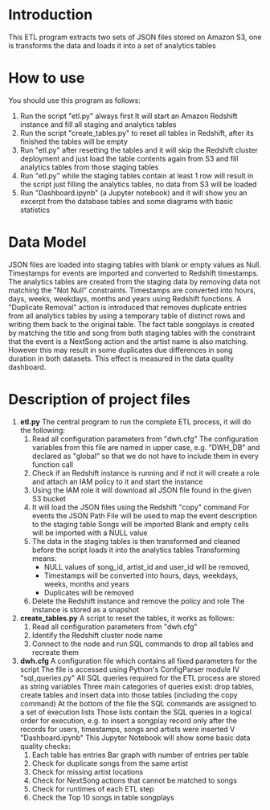 # Introduction
This ETL program extracts two sets of JSON files stored on Amazon S3, one is transforms the data and loads it
into a set of analytics tables


# How to use
You should use this program as follows:
1. Run the script "etl.py" always first
   It will start an Amazon Redshift instance and fill all staging and analytics tables
2. Run the script "create_tables.py" to reset all tables in Redshift, after its finished the tables
   will be empty
3. Run "etl.py" after resetting the tables and it will skip the Redshift cluster deployment and just
   load the table contents again from S3 and fill analytics tables from those staging tables
4. Run "etl.py" while the staging tables contain at least 1 row will result in the script just
   filling the analytics tables, no data from S3 will be loaded
5. Run "Dashboard.ipynb" (a Jupyter notebook) and it will show you an excerpt from the database tables
   and some diagrams with basic statistics
  
  
# Data Model
JSON files are loaded into staging tables with blank or empty values as Null. Timestamps for events
are imported and converted to Redshift timestamps.
The analytics tables are created from the staging data by removing data not matching the "Not Null"
constraints. Timestamps are converted into hours, days, weeks, weekdays, months and years using
Redshift functions.
A "Duplicate Removal" action is introduced that removes duplicate entries from all analytics tables
by using a temporary table of distinct rows and writing them back to the original table.
The fact table songplays is created by matching the title and song from both staging tables with
the constraint that the event is a NextSong action and the artist name is also matching. However
this may result in some duplicates due differences in song duration in both datasets. This effect
is measured in the data quality dashboard.


# Description of project files
1. **etl.py**
The central program to run the complete ETL process, it will do the following:
    1. Read all configuration parameters from "dwh.cfg"
        The configuration variables from this file are named in upper case, e.g. "DWH_DB"
        and declared as "global" so that we do not have to include them in every function call
    1. Check if an Redshift instance is running and if not
        it will create a role and attach an IAM policy to it and start the instance
    1. Using the IAM role it will download all JSON file found in the given S3 bucket
    1. It will load the JSON files using the Redshift "copy" command
        For events the JSON Path File will be used to map the event description to the staging table
        Songs will be imported 
        Blank and empty cells will be imported with a NULL value
    1. The data in the staging tables is then transformed and cleaned before the script loads it
        into the analytics tables
        Transforming means:
         - NULL values of song_id, artist_id and user_id will be removed,
         - Timestamps will be converted into hours, days, weekdays, weeks, months and years
         - Duplicates will be removed
    1. Delete the Redshift instance and remove the policy and role
        The instance is stored as a snapshot
1. **create_tables.py**
A script to reset the tables, it works as follows:
    1. Read all configuration parameters from "dwh.cfg"
    2. Identify the Redshift cluster node name
    3. Connect to the node and run SQL commands to drop all tables and recreate them
1. **dwh.cfg**
A configuration file which contains all fixed parameters for the script
    The file is accessed using Python's ConfigParser module
 IV "sql_queries.py"
    All SQL queries required for the ETL process are stored as string variables
    Three main categories of queries exist: drop tables, create tables and insert data
    into those tables (including the copy command)
    At the bottom of the file the SQL commands are assigned to a set of execution lists
    Those lists contain the SQL queries in a logical order for execution, e.g. to insert
    a songplay record only after the records for users, timestamps, songs and artists
    were inserted
  V "Dashboard.ipynb"
    This Jupyter Notebook will show some basic data quality checks:
     1. Each table has entries
        Bar graph with number of entries per table
     2. Check for duplicate songs from the same artist
     3. Check for missing artist locations
     4. Check for NextSong actions that cannot be matched to songs
     5. Check for runtimes of each ETL step
     6. Check the Top 10 songs in table songplays
